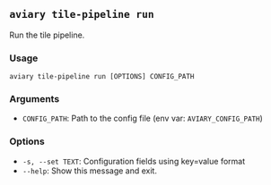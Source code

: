 ## `aviary tile-pipeline run`

Run the tile pipeline.

### Usage

```
aviary tile-pipeline run [OPTIONS] CONFIG_PATH
```

### Arguments

- `CONFIG_PATH`: Path to the config file (env var: `AVIARY_CONFIG_PATH`)

### Options

- `-s, --set TEXT`: Configuration fields using key=value format
- `--help`: Show this message and exit.
